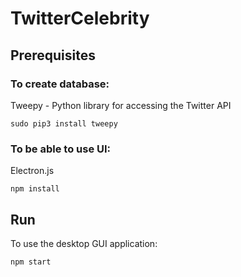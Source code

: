 # TwitterCelebrity

## Prerequisites

### To create database:
Tweepy  - Python library for accessing the Twitter API 
```
sudo pip3 install tweepy
```

### To be able to use UI:
Electron.js
```
npm install
```

## Run
To use the desktop GUI application:
```
npm start
````

